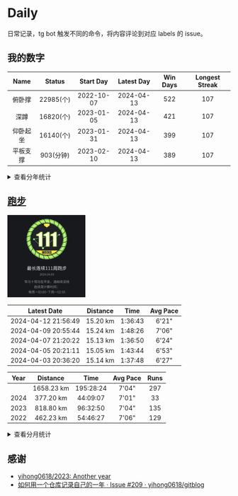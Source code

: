 # Daily

日常记录，tg bot 触发不同的命令，将内容评论到对应 labels 的 issue。

## 我的数字

<!--START_SECTION:my_number-->
| Name | Status | Start Day | Latest Day | Win Days | Longest Streak |
| :---: | :---: | :---: | :---: | :---: | :---: |
| 俯卧撑 | 22985(个) | 2022-10-07 | 2024-04-13 | 522 | 107 | <!-- 2023-10-01 to 2024-01-15 --> 
| 深蹲 | 16820(个) | 2023-01-05 | 2024-04-13 | 421 | 107 | <!-- 2023-10-01 to 2024-01-15 --> 
| 仰卧起坐 | 16140(个) | 2023-01-31 | 2024-04-13 | 399 | 107 | <!-- 2023-10-01 to 2024-01-15 --> 
| 平板支撑 | 903(分钟) | 2023-02-10 | 2024-04-13 | 389 | 107 | <!-- 2023-10-01 to 2024-01-15 --> 

<!--END_SECTION:my_number-->

<details>
  <summary>查看分年统计</summary>
<!--START_SECTION:my_number_year-->

### 2024
| Name | Status | Start Day | Latest Day | Win Days | Longest Streak |
| :---: | :---: | :---: | :---: | :---: | :---: |
| 俯卧撑 | 5995(个) | 2024-01-01 | 2024-04-13 | 79 | 22 | <!-- 2024-03-23 to 2024-04-13 --> 
| 平板支撑 | 231(分钟) | 2024-01-01 | 2024-04-13 | 77 | 22 | <!-- 2024-03-23 to 2024-04-13 --> 
| 深蹲 | 5150(个) | 2024-01-01 | 2024-04-13 | 77 | 22 | <!-- 2024-03-23 to 2024-04-13 --> 
| 仰卧起坐 | 5150(个) | 2024-01-01 | 2024-04-13 | 77 | 22 | <!-- 2024-03-23 to 2024-04-13 --> 

### 2023
| Name | Status | Start Day | Latest Day | Win Days | Longest Streak |
| :---: | :---: | :---: | :---: | :---: | :---: |
| 俯卧撑 | 13980(个) | 2023-01-01 | 2023-12-31 | 357 | 96 | <!-- 2023-01-21 to 2023-04-26 --> 
| 深蹲 | 11670(个) | 2023-01-05 | 2023-12-31 | 344 | 92 | <!-- 2023-10-01 to 2023-12-31 --> 
| 仰卧起坐 | 10990(个) | 2023-01-31 | 2023-12-31 | 322 | 92 | <!-- 2023-10-01 to 2023-12-31 --> 
| 平板支撑 | 672(分钟) | 2023-02-10 | 2023-12-31 | 312 | 92 | <!-- 2023-10-01 to 2023-12-31 --> 

### 2022
| Name | Status | Start Day | Latest Day | Win Days | Longest Streak |
| :---: | :---: | :---: | :---: | :---: | :---: |
| 俯卧撑 | 3010(个) | 2022-10-07 | 2022-12-31 | 86 | 86 | <!-- 2022-10-07 to 2022-12-31 --> 


<!--END_SECTION:my_number_year-->
</details>

## [跑步](https://running-f4ria.vercel.app/)

<!--START_SECTION:running_img-->
<img src="https://github.com/F4ria/Daily/blob/master/data/images/running/20240409-224604-111_weeks.jpg" width="35%">
<!--END_SECTION:running_img-->

<!--START_SECTION:running_latest-->
| Latest Date | Distance | Time | Avg Pace |
| :---: | :---: | :---: | :---: |
| 2024-04-12 21:56:49 | 15.20 km | 1:36:43 | 6'21" |
| 2024-04-09 20:55:44 | 15.24 km | 1:48:26 | 7'06" |
| 2024-04-07 21:20:22 | 15.13 km | 1:36:50 | 6'24" |
| 2024-04-05 20:21:11 | 15.05 km | 1:43:44 | 6'53" |
| 2024-04-03 20:36:20 | 15.14 km | 1:37:48 | 6'27" |

<!--END_SECTION:running_latest-->

<!--START_SECTION:running_year-->
| Year | Distance | Time | Avg Pace | Runs |
| :---: | :---: | :---: | :---: | :---: |
|   | 1658.23 km | 195:28:24 | 7'04" | 297 |
| 2024 | 377.20 km | 44:09:07 | 7'01" | 33 |
| 2023 | 818.80 km | 96:32:50 | 7'04" | 135 |
| 2022 | 462.23 km | 54:46:27 | 7'06" | 129 |

<!--END_SECTION:running_year-->

<details>
  <summary>查看分月统计</summary>

<!--START_SECTION:running_month-->
### 2024
| Month | Distance | Time | Avg Pace | Runs |
| :---: | :---: | :---: | :---: | :---: |
| 04 | 75.76 km | 8:23:31 | 6'38" | 5 |
| 03 | 118.91 km | 13:38:25 | 6'52" | 10 |
| 02 | 61.10 km | 7:28:53 | 7'20" | 6 |
| 01 | 121.42 km | 14:38:18 | 7'13" | 12 |
### 2023
| Month | Distance | Time | Avg Pace | Runs |
| :---: | :---: | :---: | :---: | :---: |
| 12 | 124.46 km | 14:33:40 | 7'01" | 14 |
| 11 | 80.72 km | 9:13:38 | 6'51" | 12 |
| 10 | 72.94 km | 7:56:06 | 6'31" | 13 |
| 09 | 62.24 km | 7:00:58 | 6'45" | 11 |
| 08 | 59.45 km | 7:03:58 | 7'07" | 12 |
| 07 | 49.76 km | 6:09:54 | 7'25" | 10 |
| 06 | 49.42 km | 6:02:15 | 7'19" | 10 |
| 05 | 66.12 km | 8:44:43 | 7'56" | 11 |
| 04 | 85.57 km | 9:52:47 | 6'55" | 10 |
| 03 | 90.04 km | 10:23:07 | 6'55" | 12 |
| 02 | 47.07 km | 5:46:08 | 7'21" | 12 |
| 01 | 31.01 km | 3:45:36 | 7'16" | 8 |
### 2022
| Month | Distance | Time | Avg Pace | Runs |
| :---: | :---: | :---: | :---: | :---: |
| 12 | 31.17 km | 3:46:57 | 7'16" | 7 |
| 11 | 59.08 km | 6:49:08 | 6'55" | 13 |
| 10 | 51.54 km | 5:55:37 | 6'53" | 10 |
| 09 | 32.31 km | 3:37:02 | 6'43" | 9 |
| 08 | 30.71 km | 3:41:44 | 7'13" | 10 |
| 07 | 37.35 km | 4:19:48 | 6'57" | 12 |
| 06 | 42.73 km | 5:28:10 | 7'40" | 14 |
| 05 | 55.32 km | 6:40:12 | 7'14" | 17 |
| 04 | 68.98 km | 8:19:48 | 7'14" | 20 |
| 03 | 50.57 km | 5:48:11 | 6'53" | 16 |
| 02 | 2.47 km | 0:19:50 | 8'01" | 1 |

<!--END_SECTION:running_month-->
</details>

## 感谢

* [yihong0618/2023: Another year](https://github.com/yihong0618/2023)
* [如何用一个仓库记录自己的一年 · Issue #209 · yihong0618/gitblog](https://github.com/yihong0618/gitblog/issues/209)
